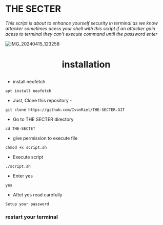 # THE SECTER
<i>This script is about to enhance yourself security in terminal as we know attacker sometimes acess your shell with this script if an attacker gain acess to terminal they can't execute command until the password enter</i>



![IMG_20240415_123258](https://github.com/IvanRiel/Password-protected-terminal-/assets/166489209/0aee6a6c-72e7-45e5-93f6-98032a293b8a)


<b><h1><p align="center">installation</p></h1></b>



- install neofetch
```
apt install neofetch
```

- Just, Clone this repository -
```
git clone https://github.com/IvanRiel/THE-SECTER.GIT
```
- Go to THE SECTER directory 
```
cd THE-SECTET
```
- give permission to execute file
```
chmod +x script.sh
```
- Execute script
```
./script.sh
```
- Enter yes
```
yes
```

- Aftet yes read carefully 
```
Setup your password
```
<h3>restart your terminal</h3>
